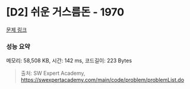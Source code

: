 # [D2] 쉬운 거스름돈 - 1970 

[문제 링크](https://swexpertacademy.com/main/code/problem/problemDetail.do?contestProbId=AV5PsIl6AXIDFAUq) 

### 성능 요약

메모리: 58,508 KB, 시간: 142 ms, 코드길이: 223 Bytes



> 출처: SW Expert Academy, https://swexpertacademy.com/main/code/problem/problemList.do
